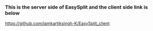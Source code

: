 ### This is the server side of EasySplit and the client side link is below

https://github.com/iamkartiksingh-K/EasySplit_client
